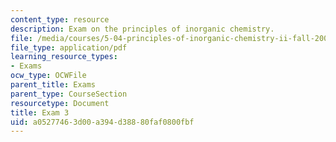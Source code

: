 ```yaml
---
content_type: resource
description: Exam on the principles of inorganic chemistry.
file: /media/courses/5-04-principles-of-inorganic-chemistry-ii-fall-2008/a05277463d00a394d38880faf0800fbf_exam3.pdf
file_type: application/pdf
learning_resource_types:
- Exams
ocw_type: OCWFile
parent_title: Exams
parent_type: CourseSection
resourcetype: Document
title: Exam 3
uid: a0527746-3d00-a394-d388-80faf0800fbf
---
```

